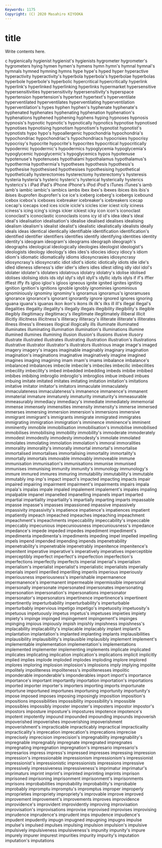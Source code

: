 ```yaml
---
Keywords: 1175
Copyright: (C) 2020 Masahiro KIYOOKA
---
```


# title

Write contents here.

c
hygienically hygienist hygienist's hygienists hygrometer hygrometer's hygrometers hying hymen hymen's
hymens hymn hymn's hymnal hymnal's hymnals hymned hymning hymns hype
hype's hyped hyper hyperactive hyperactivity hyperactivity's hyperbola hyperbola's hyperbolae hyperbolas
hyperbole hyperbole's hyperbolic hypercritical hypercritically hyperlink hyperlink's hyperlinked hyperlinking hyperlinks
hypermarket hypersensitive hypersensitivities hypersensitivity hypersensitivity's hyperspace hypertension hypertension's hypertext hypertext's
hyperventilate hyperventilated hyperventilates hyperventilating hyperventilation hyperventilation's hypes hyphen hyphen's hyphenate
hyphenate's hyphenated hyphenates hyphenating hyphenation hyphenation's hyphenations hyphened hyphening hyphens
hyping hypnoses hypnosis hypnosis's hypnotic hypnotic's hypnotically hypnotics hypnotise hypnotised
hypnotises hypnotising hypnotism hypnotism's hypnotist hypnotist's hypnotists hypo hypo's hypoallergenic
hypochondria hypochondria's hypochondriac hypochondriac's hypochondriacs hypocrisies hypocrisy hypocrisy's hypocrite hypocrite's
hypocrites hypocritical hypocritically hypodermic hypodermic's hypodermics hypoglycemia hypoglycemia's hypoglycemic hypoglycemic's
hypoglycemics hypos hypotenuse hypotenuse's hypotenuses hypothalami hypothalamus hypothalamus's hypothermia hypothermia's
hypotheses hypothesis hypothesis's hypothesise hypothesised hypothesises hypothesising hypothetical hypothetically hysterectomies
hysterectomy hysterectomy's hysteresis hysteria hysteria's hysteric hysteric's hysterical hysterically hysterics
hysterics's i iPad iPad's iPhone iPhone's iPod iPod's iTunes iTunes's
iamb iamb's iambic iambic's iambics iambs ibex ibex's ibexes ibices
ibis ibis's ibises ibuprofen ibuprofen's ice ice's iceberg iceberg's icebergs
icebound icebox icebox's iceboxes icebreaker icebreaker's icebreakers icecap icecap's icecaps
iced ices icicle icicle's icicles icier iciest icily iciness iciness's
icing icing's icings ickier ickiest icky icon icon's iconoclast iconoclast's
iconoclastic iconoclasts icons icy id id's idea idea's ideal ideal's
idealisation idealisation's idealise idealised idealises idealising idealism idealism's idealist idealist's
idealistic idealistically idealists ideally ideals ideas identical identically identifiable identification
identification's identified identifier identifiers identifies identify identifying identities identity identity's
ideogram ideogram's ideograms ideograph ideograph's ideographs ideological ideologically ideologies ideologist
ideologist's ideologists ideology ideology's ides ides's idiocies idiocy idiocy's idiom
idiom's idiomatic idiomatically idioms idiosyncrasies idiosyncrasy idiosyncrasy's idiosyncratic idiot idiot's
idiotic idiotically idiots idle idle's idled idleness idleness's idler idler's
idlers idles idlest idling idly idol idol's idolater idolater's idolaters
idolatrous idolatry idolatry's idolise idolised idolises idolising idols ids idyl
idyl's idyll idyll's idyllic idylls idyls if if's iffier iffiest
iffy ifs igloo igloo's igloos igneous ignite ignited ignites igniting
ignition ignition's ignitions ignoble ignobly ignominies ignominious ignominiously ignominy ignominy's
ignoramus ignoramus's ignoramuses ignorance ignorance's ignorant ignorantly ignore ignored ignores
ignoring iguana iguana's iguanas ikon ikon's ikons ilk ilk's ilks
ill ill's illegal illegal's illegalities illegality illegality's illegally illegals illegibility
illegibility's illegible illegibly illegitimacy illegitimacy's illegitimate illegitimately illiberal illicit illicitly
illicitness illicitness's illiteracy illiteracy's illiterate illiterate's illiterates illness illness's illnesses
illogical illogically ills illuminate illuminated illuminates illuminating illumination illumination's illuminations
illumine illumined illumines illumining illusion illusion's illusions illusive illusory illustrate
illustrated illustrates illustrating illustration illustration's illustrations illustrative illustrator illustrator's illustrators
illustrious image image's imaged imagery imagery's images imaginable imaginably imaginary
imagination imagination's imaginations imaginative imaginatively imagine imagined imagines imaging imagining
imam imam's imams imbalance imbalance's imbalanced imbalances imbecile imbecile's imbeciles
imbecilic imbecilities imbecility imbecility's imbed imbedded imbedding imbeds imbibe imbibed
imbibes imbibing imbroglio imbroglio's imbroglios imbue imbued imbues imbuing imitate
imitated imitates imitating imitation imitation's imitations imitative imitator imitator's imitators
immaculate immaculately immaculateness immaculateness's immanence immanence's immanent immaterial immature immaturely
immaturity immaturity's immeasurable immeasurably immediacy immediacy's immediate immediately immemorial immense
immensely immensities immensity immensity's immerse immersed immerses immersing immersion immersion's
immersions immersive immigrant immigrant's immigrants immigrate immigrated immigrates immigrating immigration
immigration's imminence imminence's imminent imminently immobile immobilisation immobilisation's immobilise immobilised
immobilises immobilising immobility immobility's immoderate immoderately immodest immodestly immodesty immodesty's
immolate immolated immolates immolating immolation immolation's immoral immoralities immorality immorality's
immorally immortal immortal's immortalise immortalised immortalises immortalising immortality immortality's immortally
immortals immovable immovably immoveable immune immunisation immunisation's immunisations immunise immunised
immunises immunising immunity immunity's immunology immunology's immure immured immures immuring
immutability immutability's immutable immutably imp imp's impact impact's impacted impacting
impacts impair impaired impairing impairment impairment's impairments impairs impala impala's
impalas impale impaled impalement impalement's impales impaling impalpable impanel impanelled
impanelling impanels impart imparted impartial impartiality impartiality's impartially imparting imparts
impassable impasse impasse's impasses impassioned impassive impassively impassivity impassivity's impatience
impatience's impatiences impatient impatiently impeach impeached impeaches impeaching impeachment impeachment's
impeachments impeccability impeccability's impeccable impeccably impecunious impecuniousness impecuniousness's impedance impedance's
impede impeded impedes impediment impediment's impedimenta impedimenta's impediments impeding impel
impelled impelling impels impend impended impending impends impenetrability impenetrability's impenetrable
impenetrably impenitence impenitence's impenitent imperative imperative's imperatively imperatives imperceptible imperceptibly
imperfect imperfect's imperfection imperfection's imperfections imperfectly imperfects imperial imperial's imperialism
imperialism's imperialist imperialist's imperialistic imperialists imperially imperials imperil imperilled imperilling
imperils imperious imperiously imperiousness imperiousness's imperishable impermanence impermanence's impermanent impermeable
impermissible impersonal impersonally impersonate impersonated impersonates impersonating impersonation impersonation's impersonations
impersonator impersonator's impersonators impertinence impertinence's impertinent impertinently imperturbability imperturbability's imperturbable
imperturbably impervious impetigo impetigo's impetuosity impetuosity's impetuous impetuously impetus impetus's
impetuses impieties impiety impiety's impinge impinged impingement impingement's impinges impinging
impious impiously impish impishly impishness impishness's implacability implacability's implacable implacably
implant implant's implantation implantation's implanted implanting implants implausibilities implausibility implausibility's
implausible implausibly implement implement's implementable implementation implementation's implementations implemented implementer
implementing implements implicate implicated implicates implicating implication implication's implications implicit
implicitly implied implies implode imploded implodes imploding implore implored implores
imploring implosion implosion's implosions imply implying impolite impolitely impoliteness impoliteness's
impolitenesses impolitic imponderable imponderable's imponderables import import's importance importance's important
importantly importation importation's importations imported importer importer's importers importing imports
importunate importune importuned importunes importuning importunity importunity's impose imposed imposes
imposing imposingly imposition imposition's impositions impossibilities impossibility impossibility's impossible impossibles
impossibly imposter imposter's imposters impostor impostor's impostors imposture imposture's impostures
impotence impotence's impotent impotently impound impounded impounding impounds impoverish impoverished
impoverishes impoverishing impoverishment impoverishment's impracticable impracticably impractical impracticality impracticality's imprecation
imprecation's imprecations imprecise imprecisely imprecision imprecision's impregnability impregnability's impregnable impregnably
impregnate impregnated impregnates impregnating impregnation impregnation's impresario impresario's impresarios impress
impress's impressed impresses impressing impression impression's impressionable impressionism impressionism's impressionist
impressionist's impressionistic impressionists impressions impressive impressively impressiveness impressiveness's imprimatur imprimatur's
imprimaturs imprint imprint's imprinted imprinting imprints imprison imprisoned imprisoning imprisonment
imprisonment's imprisonments imprisons improbabilities improbability improbability's improbable improbably impromptu impromptu's
impromptus improper improperly improprieties impropriety impropriety's improvable improve improved improvement
improvement's improvements improves improvidence improvidence's improvident improvidently improving improvisation improvisation's
improvisations improvise improvised improvises improvising imprudence imprudence's imprudent imps impudence
impudence's impudent impudently impugn impugned impugning impugns impulse impulse's impulsed
impulses impulsing impulsion impulsion's impulsive impulsively impulsiveness impulsiveness's impunity impunity's
impure impurely impurer impurest impurities impurity impurity's imputation imputation's imputations
